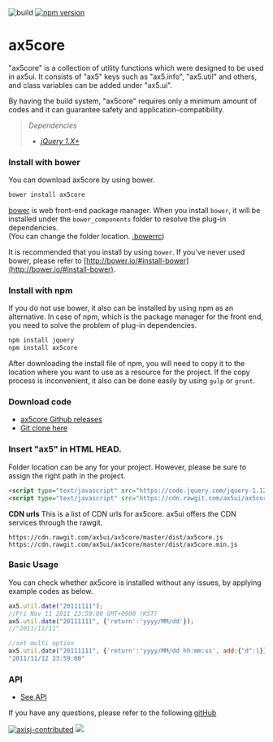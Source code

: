 ![build](https://travis-ci.org/ax5ui/ax5core.svg?branch=master)
[![npm version](https://badge.fury.io/js/ax5core.svg)](https://badge.fury.io/js/ax5core)


# ax5core
"ax5core" is a collection of utility functions which were designed to be used in ax5ui. It consists of "ax5" keys such as "ax5.info", "ax5.util" and others, and class variables can be added under "ax5.ui".

By having the build system, "ax5core" requires only a minimum amount of codes and it can guarantee safety and application-compatibility.

> *Dependencies*
> * _[jQuery 1.X+](http://jquery.com/)_

### Install with bower
You can download ax5core by using bower.

```sh
bower install ax5core
```
[bower](http://bower.io/#install-bower) is web front-end package manager.
When you install `bower`, it will be installed under the `bower_components` folder to resolve the plug-in dependencies.  
(You can change the folder location. [.bowerrc](http://bower.io/docs/config/#bowerrc-specification))

It is recommended that you install by using `bower`. 
If you've never used bower, please refer to [http://bower.io/#install-bower](http://bower.io/#install-bower).

### Install with npm
If you do not use bower, it also can be installed by using npm as an alternative.
In case of npm, which is the package manager for the front end, you need to solve the problem of plug-in dependencies.

```sh
npm install jquery
npm install ax5core
```

After downloading the install file of npm, you will need to copy it to the location where you want to use as a resource for the project.
If the copy process is inconvenient, it also can be done easily by using `gulp` or `grunt`.

### Download code
- [ax5core Github releases](https://github.com/ax5ui/ax5core/releases)
- [Git clone here](https://github.com/ax5ui/ax5core)


### Insert "ax5" in HTML HEAD.
Folder location can be any for your project. However, please be sure to assign the right path in the project.
```html
<script type="text/javascript" src="https://code.jquery.com/jquery-1.12.3.min.js"></script>
<script type="text/javascript" src="https://cdn.rawgit.com/ax5ui/ax5core/master/dist/ax5core.min.js"></script>
```

**CDN urls**
This is a list of CDN urls for ax5core. ax5ui offers the CDN services through the rawgit.
```
https://cdn.rawgit.com/ax5ui/ax5core/master/dist/ax5core.js
https://cdn.rawgit.com/ax5ui/ax5core/master/dist/ax5core.min.js
```

### Basic Usage
You can check whether ax5core is installed without any issues, by applying example codes as below.
```js
ax5.util.date("20111111");
//Fri Nov 11 2011 23:59:00 GMT+0900 (KST)
ax5.util.date("20111111", {'return':'yyyy/MM/dd'});
//"2011/11/11"

//set multi option
ax5.util.date("20111111", {'return':'yyyy/MM/dd hh:mm:ss', add:{"d":1}} );
"2011/11/12 23:59:00"
```

### API
- [See API](http://ax5.io/ax5core/info/ax5-info.html)

If you have any questions, please refer to the following [gitHub](https://github.com/ax5ui/ax5ui-kernel)

[![axisj-contributed](https://img.shields.io/badge/AXISJ.com-Contributed-green.svg)](https://github.com/axisj) 
![](https://img.shields.io/badge/Seowoo-Mondo&Thomas-red.svg) 